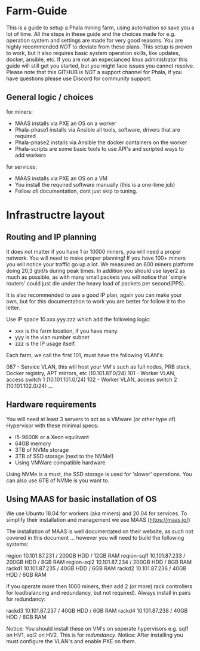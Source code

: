 # Farm-Guide

This is a guide to setup a Phala mining farm, using automation so save you a lot of time. All the steps in these guide and the choices made for e.g. operation system and settings are made for very good reasons. You are highly recommended *NOT* to deviate from these plans. This setup is proven to work, but it also requires basic system operation skills, like updates, docker, ansible, etc. If you are not an expecianced linux administrator this guide will still get you started, but you might face issues you cannot resolve. Please note that this GITHUB is *NOT* a support channel for Phala, if you have questions please use Discord for community support.

## General logic / choices

for miners:
- MAAS installs via PXE an OS on a worker
- Phala-phase1 installs via Ansible all tools, software, drivers that are required
- Phala-phase2 installs via Ansible the docker containers on the worker
- Phala-scripts are some basic tools to use API's and scripted ways to add workers

for services:
- MAAS installs via PXE an OS on a VM
- You install the required software manually (this is a one-time job)
- Follow *all* documentation, dont just skip to tuning. 

# Infrastructre layout

## Routing and IP planning

It does not matter if you have 1 or 10000 miners, you will need a proper network. You will need to make proper planning! If you have 100+ miners you will notice your traffic go up a lot. We measured an 600 miners platform doing 20,3 gbit/s during peak times. In addition you should use layer2 as much as possible, as with many small packets you will notice that 'simple routers' could just die under the heavy load of packets per second(PPS).

It is also recommended to use a good IP plan, again you can make your own, but for this documentation to work you are better for follow it to the letter.

Use IP space 10.xxx.yyy.zzz which add the following logic:
- xxx is the farm location, if you have many.
- yyy is the vlan number subnet
- zzz is the IP usage itself.

Each farm, we call the first 101, must have the following VLAN's:

087 - Service VLAN, this will host your VM's such as full nodes, PRB stack, Docker registry, APT mirrors, etc (10.101.87.0/24)
101 - Worker VLAN, access switch 1 (10.101.101.0/24)
102 - Worker VLAN, access switch 2 (10.101.102.0/24)
...

## Hardware requirements ##

You will need at least 3 servers to act as a VMware (or other type of) Hypervisor with these minimal specs:

-  i5-9600K or a Xeon equilivant
-  64GB memory
-  3TB of NVMe storage
-  3TB of SSD storage (next to the NVMe!)
-  Using VMWare compatible hardware

Using NVMe is a must, the SSD storage is used for 'slower' operations. You can also use 6TB of NVMe is you want to.

## Using MAAS for basic installation of OS ##

We use Ubuntu 18.04 for workers (aka miners) and 20.04 for services. To simplify their installation and management we use MAAS (https://maas.io/)

The installation of MAAS is well documentated on their website, as such not covered in this document ... however you will need to build the following systems:

region 10.101.87.231 / 200GB HDD / 12GB RAM
reqion-sql1 10.101.87.233 / 200GB HDD / 8GB RAM
region-sql2 10.101.87.234 / 200GB HDD / 8GB RAM
rackd1 10.101.87.235 / 40GB HDD / 6GB RAM
rackd2 10.101.87.236 / 40GB HDD / 6GB RAM

if you operate more then 1000 miners, then add 2 (or more) rack controllers for loadbalancing and redundancy, but not required). Always install in pairs for redundancy:

rackd3 10.101.87.237 / 40GB HDD / 6GB RAM
rackd4 10.101.87.238 / 40GB HDD / 6GB RAM

Notice: You should install these on VM's on seperate hypervisors e.g. sql1 on HV1, sql2 on HV2. This is for *redundancy*.
Notice: After installing you must configure the VLAN's and enable PXE on them.
